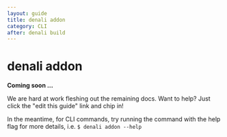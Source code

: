 ```yaml
---
layout: guide
title: denali addon
category: CLI
after: denali build
---
```


# denali addon

**Coming soon ...**

We are hard at work fleshing out the remaining docs. Want to help? Just click
the "edit this guide" link and chip in!

In the meantime, for CLI commands, try running the command with the help flag
for more details, i.e. `$ denali addon --help`
